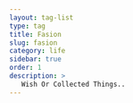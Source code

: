 ```yaml
---
layout: tag-list
type: tag
title: Fasion
slug: fasion
category: life
sidebar: true
order: 1
description: >
   Wish Or Collected Things..
---
```

